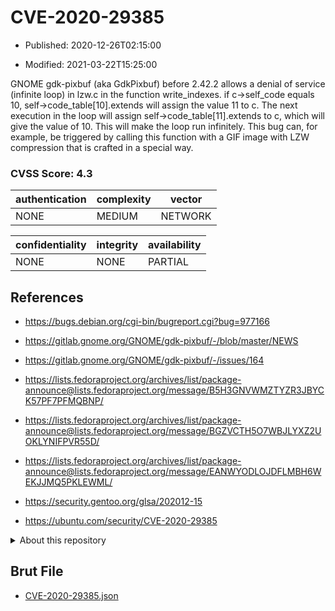 # CVE-2020-29385

- Published: 2020-12-26T02:15:00

- Modified: 2021-03-22T15:25:00

GNOME gdk-pixbuf (aka GdkPixbuf) before 2.42.2 allows a denial of service (infinite loop) in lzw.c in the function write_indexes. if c->self_code equals 10, self->code_table[10].extends will assign the value 11 to c. The next execution in the loop will assign self->code_table[11].extends to c, which will give the value of 10. This will make the loop run infinitely. This bug can, for example, be triggered by calling this function with a GIF image with LZW compression that is crafted in a special way.

### CVSS Score: **4.3**

| authentication | complexity | vector |
| --- | --- | --- |
| NONE | MEDIUM | NETWORK |

| confidentiality | integrity | availability |
| --- | --- | --- |
| NONE | NONE | PARTIAL |

## References

* https://bugs.debian.org/cgi-bin/bugreport.cgi?bug=977166

* https://gitlab.gnome.org/GNOME/gdk-pixbuf/-/blob/master/NEWS

* https://gitlab.gnome.org/GNOME/gdk-pixbuf/-/issues/164

* https://lists.fedoraproject.org/archives/list/package-announce@lists.fedoraproject.org/message/B5H3GNVWMZTYZR3JBYCK57PF7PFMQBNP/

* https://lists.fedoraproject.org/archives/list/package-announce@lists.fedoraproject.org/message/BGZVCTH5O7WBJLYXZ2UOKLYNIFPVR55D/

* https://lists.fedoraproject.org/archives/list/package-announce@lists.fedoraproject.org/message/EANWYODLOJDFLMBH6WEKJJMQ5PKLEWML/

* https://security.gentoo.org/glsa/202012-15

* https://ubuntu.com/security/CVE-2020-29385

<details>
<summary>About this repository</summary> 

  This repository is part of the project [Live Hack CVE](https://github.com/Live-Hack-CVE). Main website can be found [www.live-hack.org](https://www.live-hack.org) 
  
  Made by [Sn0wAlice](https://github.com/Sn0wAlice) for the people that care about security and need to have a feed of the latest CVEs. Hope you enjoy it, don't forget to star the repo and follow me on [Twitter](https://twitter.com/Sn0wAlice) and [Github](https://github.com/Sn0wAlice). And that is my [personnal website](https://www.alice-snow.me/)

  - [Home Page](https://github.com/Live-Hack-CVE)
  - [Framework](https://github.com/Live-Hack-CVE/cve-framework)
  - [CVE database](https://github.com/Live-Hack-CVE/full_database)
  - [Changelog](https://github.com/Live-Hack-CVE/Changelog)
</details>

## Brut File

* [CVE-2020-29385.json](https://raw.githubusercontent.com/Live-Hack-CVE/full_database/main/cves/2020/CVE-2020-29385.json)

